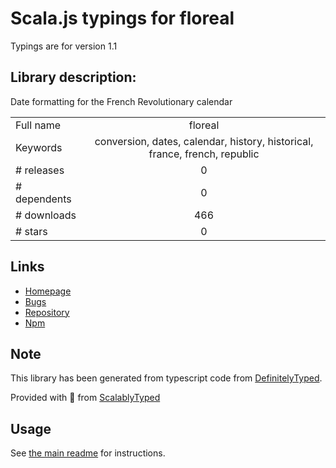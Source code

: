 
# Scala.js typings for floreal

Typings are for version 1.1

## Library description:
Date formatting for the French Revolutionary calendar

|                    |                 |
| ------------------ | :-------------: |
| Full name          | floreal |
| Keywords           | conversion, dates, calendar, history, historical, france, french, republic |
| # releases         | 0 |
| # dependents       | 0 |
| # downloads        | 466 |
| # stars            | 0 |

## Links
- [Homepage](https://github.com/seeschloss/floreal)
- [Bugs](https://github.com/seeschloss/floreal/issues)
- [Repository](https://github.com/seeschloss/floreal)
- [Npm](https://www.npmjs.com/package/floreal)
    


## Note
This library has been generated from typescript code from [DefinitelyTyped](https://definitelytyped.org).

Provided with :purple_heart: from [ScalablyTyped](https://github.com/oyvindberg/ScalablyTyped)

## Usage
See [the main readme](../../readme.md) for instructions.



